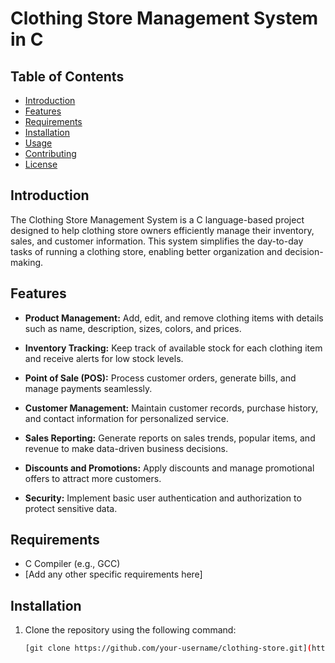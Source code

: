 # Clothing Store Management System in C

## Table of Contents

- [Introduction](#introduction)
- [Features](#features)
- [Requirements](#requirements)
- [Installation](#installation)
- [Usage](#usage)
- [Contributing](#contributing)
- [License](#license)

## Introduction

The Clothing Store Management System is a C language-based project designed to help clothing store owners efficiently manage their inventory, sales, and customer information. This system simplifies the day-to-day tasks of running a clothing store, enabling better organization and decision-making.

## Features

- **Product Management:** Add, edit, and remove clothing items with details such as name, description, sizes, colors, and prices.

- **Inventory Tracking:** Keep track of available stock for each clothing item and receive alerts for low stock levels.

- **Point of Sale (POS):** Process customer orders, generate bills, and manage payments seamlessly.

- **Customer Management:** Maintain customer records, purchase history, and contact information for personalized service.

- **Sales Reporting:** Generate reports on sales trends, popular items, and revenue to make data-driven business decisions.

- **Discounts and Promotions:** Apply discounts and manage promotional offers to attract more customers.

- **Security:** Implement basic user authentication and authorization to protect sensitive data.

## Requirements

- C Compiler (e.g., GCC)
- [Add any other specific requirements here]

## Installation

1. Clone the repository using the following command:

   ```bash
   [git clone https://github.com/your-username/clothing-store.git](https://github.com/nim3xh/Clothing-store-management-system-project-in-c.git)https://github.com/nim3xh/Clothing-store-management-system-project-in-c.git
